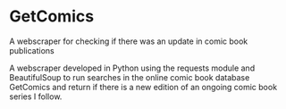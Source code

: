 # GetComics
A webscraper for checking if there was an update in comic book publications

A webscraper developed in Python using the requests module and BeautifulSoup to run searches in the online comic book database GetComics and return if there is a new edition of an ongoing comic book series I follow.
